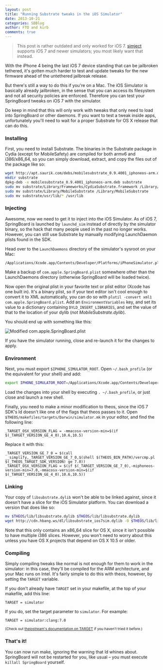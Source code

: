 ```yaml
---
layout: post
title: "Running Substrate tweaks in the iOS Simulator"
date: 2013-10-21
categories: SBBlog
author: FTO and kirb
comments: true
---
```


> This post is rather outdated and only worked for iOS 7. [simject](https://github.com/angelxwind/simject) supports iOS 7 and newer simulators; you most likely want that instead.

With the iPhone 4 being the last iOS 7 device standing that can be jailbroken tethered, it's gotten much harder to test and update tweaks for the new firmware ahead of the untethered jailbreak release.

But there's still a way to do this if you're on a Mac. The iOS Simulator is basically already jailbroken, in the sense that you can access its filesystem and not all security policies are enforced. Therefore you can test your SpringBoard tweaks on iOS 7 with the simulator.

Do keep in mind that this will only work with tweaks that only need to load into SpringBoard or other daemons. If you want to test a tweak inside apps, unfortunately you'll need to wait for a proper Substrate for OS X release that can do this.

### Installing
First, you need to install Substrate. The binaries in the Substrate package in Cydia (except for MobileSafety) are compiled for both armv6 and i386/x86_64, so you can simply download, extract, and copy the files out of the package like so:

``` bash
wget http://apt.saurik.com/debs/mobilesubstrate_0.9.4001_iphoneos-arm.deb
mkdir substrate
dpkg-deb -x mobilesubstrate_0.9.4001_iphoneos-arm.deb substrate
sudo mv substrate/Library/Frameworks/CydiaSubstrate.framework /Library/Frameworks/CydiaSubstrate.framework
sudo mv substrate/Library/MobileSubstrate /Library/MobileSubstrate
sudo mv substrate/usr/lib/* /usr/lib
```

### Injecting
Awesome, now we need to get it to inject into the iOS Simulator. As of iOS 7, SpringBoard is launched by `launchd_sim` instead of directly by the simulator binary, so the hack that many people used in the past no longer works. However, you can still use Substrate by manually modifying LaunchDaemon plists found in the SDK.

Head over to the `LaunchDaemons` directory of the simulator's sysroot on your Mac:

```
/Applications/Xcode.app/Contents/Developer/Platforms/iPhoneSimulator.platform/Developer/SDKs/iPhoneSimulator7.0.sdk/System/Library/LaunchDaemons
```

Make a backup of `com.apple.SpringBoard.plist` somewhere other than the LaunchDaemons directory (otherwise SpringBoard will be loaded twice).

Now open the original plist in your favorite text or plist editor (Xcode has one built in). It's a binary plist, so if your text editor isn't cool enough to convert it to XML automatically, you can do so with `plutil -convert xml1 com.apple.SpringBoard.plist`. Add an `EnvironmentVariables` key, and set its value to a dictionary containing `DYLD_INSERT_LIBRARIES`, and set the value of that to the location of your dylib (_not MobileSubstrate.dylib_).

You should end up with something like this:

![Modified com.apple.SpringBoard.plist](http://cdn.hbang.ws/sharedinstance/wp-content/uploads/2013/10/Screen-Shot-2013-10-20-at-9.58.32-PM-1.png)

If you have the simulator running, close and re-launch it for the changes to apply.

### Environment
Next, you must export `$IPHONE_SIMULATOR_ROOT`. Open `~/.bash_profile` (or the equivalent for your shell) and add:

``` bash
export IPHONE_SIMULATOR_ROOT=/Applications/Xcode.app/Contents/Developer/Platforms/iPhoneSimulator.platform/Developer/SDKs/iPhoneSimulator7.0.sdk
```

Load the changes into your shell by executing `. ~/.bash_profile`, or just close and launch a new shell.

Finally, you need to make a minor modification to theos, since the iOS 7 SDK's ld doesn't like one of the flags that theos passes to it. Open `$THEOS/makefiles/targets/Darwin/simulator.mk` in your editor, and find the following line:

``` make
_TARGET_OSX_VERSION_FLAG = -mmacosx-version-min=$(if $(_TARGET_VERSION_GE_4_0),10.6,10.5)
```

Replace it with this:

``` make
_TARGET_VERSION_GE_7_0 = $(call __simplify,_TARGET_VERSION_GE_7_0,$(shell $(THEOS_BIN_PATH)/vercmp.pl $(_THEOS_TARGET_SDK_VERSION) ge 7.0))
_TARGET_OSX_VERSION_FLAG = $(if $(_TARGET_VERSION_GE_7_0),-miphoneos-version-min=7.0,-mmacosx-version-min=$(if $(_TARGET_VERSION_GE_4_0),10.6,10.5))
```

### Linking
Your copy of `libsubstrate.dylib` won't be able to be linked against, since it doesn't have a slice for the iOS Simulator platform. You can download a version that does like so:

``` bash
mv $THEOS/lib/libsubstrate.dylib $THEOS/lib/libsubstrate.dylib_
wget http://cdn.hbang.ws/dl/libsubstrate_ios7sim.dylib -O $THEOS/lib/libsubstrate.dylib
```

Note that this only contains an x86_64 slice for OS X, since it isn't possible to have multiple i386 slices. However, you won't need to worry about this unless you have OS X projects that depend on OS X 10.5 or older.

### Compiling
Simply compiling tweaks like normal is not enough for them to work in the simulator: in this case, they'll be compiled for the ARM architecture, and your Mac runs on Intel. It's fairly simple to do this with theos, however, by setting the `TARGET` variable.

If you don't already have `TARGET` set in your makefile, at the top of your makefile, add this line:

``` make
TARGET = simulator
```

If you do, set the target parameter to `simulator`. For example:

``` make
TARGET = simulator:clang:7.0
```

<small>(Check out [theiostream's documentation on TARGET](https://github.com/theiostream/theos-ref/blob/master/2_1_1_5_0_TARGET.md) if you haven't tried it before.)</small>

### That's it!
You can now run make, ignoring the warning that ld whines about. SpringBoard will not be restarted for you, like usual – you must execute `killall SpringBoard` yourself.
